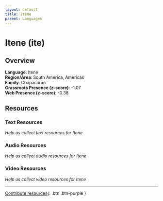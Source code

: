 ```yaml
---
layout: default
title: Itene
parent: Languages
---
```


# Itene (ite)

## Overview

**Language**: Itene  
**Region/Area**: South America, Americas  
**Family**: Chapacuran  
**Grassroots Presence (z-score)**: -1.07  
**Web Presence (z-score)**: -0.38  

## Resources

### Text Resources
*Help us collect text resources for Itene*

### Audio Resources
*Help us collect audio resources for Itene*

### Video Resources
*Help us collect video resources for Itene*

---

[Contribute resources](https://forms.office.com/e/1SfLJx3u1r){: .btn .btn-purple }
